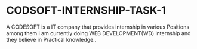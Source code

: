 # CODSOFT-INTERNSHIP-TASK-1
A CODESOFT is a IT company that provides internship in various Positions among them i am currently doing WEB DEVELOPMENT(WD) internship and they believe in Practical knowledge..
